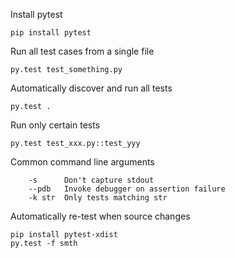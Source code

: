 Install pytest

```
pip install pytest
```

Run all test cases from a single file

```
py.test test_something.py
```

Automatically discover and run all tests

```
py.test .
```

Run only certain tests

```
py.test test_xxx.py::test_yyy
```

Common command line arguments

```
    -s      Don't capture stdout
    --pdb   Invoke debugger on assertion failure
    -k str  Only tests matching str
```

Automatically re-test when source changes

```
pip install pytest-xdist
py.test -f smth
```
